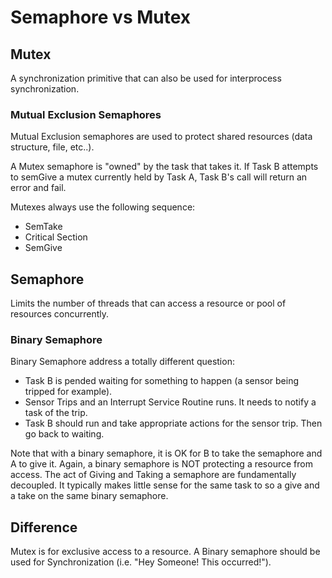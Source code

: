 # Semaphore vs Mutex

## Mutex

A synchronization primitive that can also be used for interprocess synchronization.

### Mutual Exclusion Semaphores

Mutual Exclusion semaphores are used to protect shared resources (data structure, file, etc..).

A Mutex semaphore is "owned" by the task that takes it. If Task B attempts to semGive a mutex currently held by Task A, Task B's call will return an error and fail.

Mutexes always use the following sequence:

- SemTake
- Critical Section
- SemGive

## Semaphore

Limits the number of threads that can access a resource or pool of resources concurrently.

### Binary Semaphore

Binary Semaphore address a totally different question:

- Task B is pended waiting for something to happen (a sensor being tripped for example).
- Sensor Trips and an Interrupt Service Routine runs. It needs to notify a task of the trip.
- Task B should run and take appropriate actions for the sensor trip. Then go back to waiting.

Note that with a binary semaphore, it is OK for B to take the semaphore and A to give it.
Again, a binary semaphore is NOT protecting a resource from access. The act of Giving and Taking a semaphore are fundamentally decoupled.
It typically makes little sense for the same task to so a give and a take on the same binary semaphore.

## Difference

Mutex is for exclusive access to a resource. A Binary semaphore should be used for Synchronization (i.e. "Hey Someone! This occurred!").